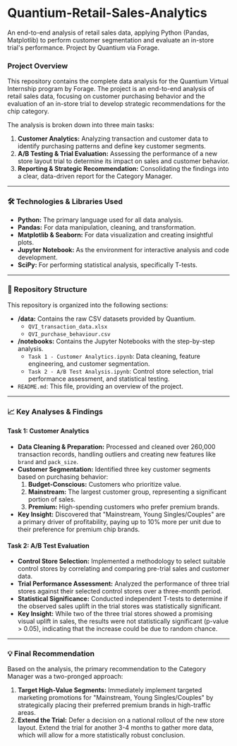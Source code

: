 # Quantium-Retail-Sales-Analytics
An end-to-end analysis of retail sales data, applying Python (Pandas, Matplotlib) to perform customer segmentation and evaluate an in-store trial's performance. Project by Quantium via Forage.

### Project Overview

This repository contains the complete data analysis for the Quantium Virtual Internship program by Forage. The project is an end-to-end analysis of retail sales data, focusing on customer purchasing behavior and the evaluation of an in-store trial to develop strategic recommendations for the chip category.

The analysis is broken down into three main tasks:
1.  **Customer Analytics:** Analyzing transaction and customer data to identify purchasing patterns and define key customer segments.
2.  **A/B Testing & Trial Evaluation:** Assessing the performance of a new store layout trial to determine its impact on sales and customer behavior.
3.  **Reporting & Strategic Recommendation:** Consolidating the findings into a clear, data-driven report for the Category Manager.

---

### 🛠️ Technologies & Libraries Used

*   **Python:** The primary language used for all data analysis.
*   **Pandas:** For data manipulation, cleaning, and transformation.
*   **Matplotlib & Seaborn:** For data visualization and creating insightful plots.
*   **Jupyter Notebook:** As the environment for interactive analysis and code development.
*   **SciPy:** For performing statistical analysis, specifically T-tests.

---

### 📂 Repository Structure

This repository is organized into the following sections:

*   **/data:** Contains the raw CSV datasets provided by Quantium.
    *   `QVI_transaction_data.xlsx`
    *   `QVI_purchase_behaviour.csv`
*   **/notebooks:** Contains the Jupyter Notebooks with the step-by-step analysis.
    *   `Task 1 - Customer Analytics.ipynb`: Data cleaning, feature engineering, and customer segmentation.
    *   `Task 2 - A/B Test Analysis.ipynb`: Control store selection, trial performance assessment, and statistical testing.
*   `README.md`: This file, providing an overview of the project.

---

### 📈 Key Analyses & Findings

#### Task 1: Customer Analytics

*   **Data Cleaning & Preparation:** Processed and cleaned over 260,000 transaction records, handling outliers and creating new features like `brand` and `pack_size`.
*   **Customer Segmentation:** Identified three key customer segments based on purchasing behavior:
    1.  **Budget-Conscious:** Customers who prioritize value.
    2.  **Mainstream:** The largest customer group, representing a significant portion of sales.
    3.  **Premium:** High-spending customers who prefer premium brands.
*   **Key Insight:** Discovered that "Mainstream, Young Singles/Couples" are a primary driver of profitability, paying up to 10% more per unit due to their preference for premium chip brands.

#### Task 2: A/B Test Evaluation

*   **Control Store Selection:** Implemented a methodology to select suitable control stores by correlating and comparing pre-trial sales and customer data.
*   **Trial Performance Assessment:** Analyzed the performance of three trial stores against their selected control stores over a three-month period.
*   **Statistical Significance:** Conducted independent T-tests to determine if the observed sales uplift in the trial stores was statistically significant.
*   **Key Insight:** While two of the three trial stores showed a promising visual uplift in sales, the results were not statistically significant (p-value > 0.05), indicating that the increase could be due to random chance.

---

### 💡 Final Recommendation

Based on the analysis, the primary recommendation to the Category Manager was a two-pronged approach:

1.  **Target High-Value Segments:** Immediately implement targeted marketing promotions for "Mainstream, Young Singles/Couples" by strategically placing their preferred premium brands in high-traffic areas.
2.  **Extend the Trial:** Defer a decision on a national rollout of the new store layout. Extend the trial for another 3-4 months to gather more data, which will allow for a more statistically robust conclusion.

